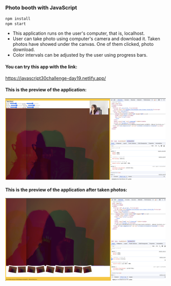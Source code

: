 ### Photo booth with JavaScript

```
npm install
npm start 

```

- This application runs on the user's computer, that is, localhost.
- User can take photo using computer's camera and download it. Taken photos have showed under the canvas. One of them clicked, photo download.
- Color intervals can be adjusted by the user using progress bars.


#### You can try this app with the link:
https://javascript30challenge-day19.netlify.app/


#### This is the preview of the application:
![Screenshot](img/preview1.png)

#### This is the preview of the application after taken photos:
![Screenshot](img/preview2.png)

